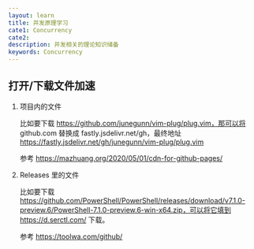 ```yaml
---
layout: learn
title: 并发原理学习
cate1: Concurrency
cate2: 
description: 并发相关的理论知识储备
keywords: Concurrency
---
```


## 打开/下载文件加速

1. 项目内的文件

   比如要下载 https://github.com/junegunn/vim-plug/plug.vim，那可以将 github.com 替换成 fastly.jsdelivr.net/gh，最终地址 https://fastly.jsdelivr.net/gh/junegunn/vim-plug/plug.vim

   参考 <https://mazhuang.org/2020/05/01/cdn-for-github-pages/>

2. Releases 里的文件

   比如要下载 https://github.com/PowerShell/PowerShell/releases/download/v7.1.0-preview.6/PowerShell-7.1.0-preview.6-win-x64.zip，可以将它填到 https://d.serctl.com/ 下载。

   参考 <https://toolwa.com/github/>